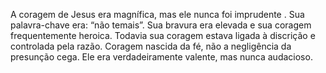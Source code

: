 ﻿A coragem de Jesus era magnífica, mas ele nunca foi imprudente . Sua palavra-chave era: “não temais”. Sua bravura era elevada e sua coragem frequentemente heroica. Todavia sua coragem estava ligada à discrição e controlada pela razão. Coragem nascida da fé, não a negligência da presunção cega. Ele era verdadeiramente valente, mas nunca audacioso.
